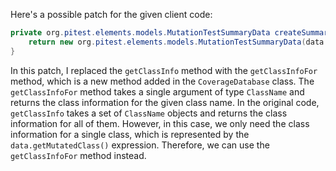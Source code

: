 Here's a possible patch for the given client code:

```java
private org.pitest.elements.models.MutationTestSummaryData createSummaryData(final org.pitest.coverage.CoverageDatabase coverage, final org.pitest.mutationtest.ClassMutationResults data) {
    return new org.pitest.elements.models.MutationTestSummaryData(data.getFileName(), data.getMutations(), coverage.getClassInfoFor(data.getMutatedClass()));
}
```

In this patch, I replaced the `getClassInfo` method with the `getClassInfoFor` method, which is a new method added in the `CoverageDatabase` class. The `getClassInfoFor` method takes a single argument of type `ClassName` and returns the class information for the given class name. In the original code, `getClassInfo` takes a set of `ClassName` objects and returns the class information for all of them. However, in this case, we only need the class information for a single class, which is represented by the `data.getMutatedClass()` expression. Therefore, we can use the `getClassInfoFor` method instead.